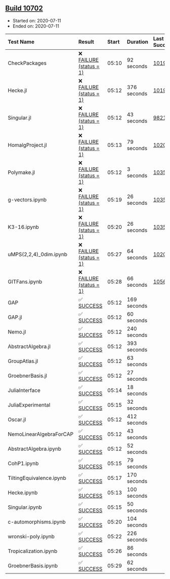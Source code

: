 ## [Build 10702](https://oscarci.mathematik.uni-kl.de/job/oscar/10702/)

* Started on: 2020-07-11
* Ended on: 2020-07-11

| Test Name    | Result | Start | Duration | Last Success | First Failure |
|:-------------|:-------|:------|:---------|:-------------|:--------------|
| CheckPackages | ❌ [FAILURE (status = 1)](https://oscarci.mathematik.uni-kl.de/job/oscar/10702/artifact/logs/build-10702/CheckPackages.log) | 05:10 | 92 seconds | [10197](https://oscarci.mathematik.uni-kl.de/job/oscar/10197/) | [10198](https://oscarci.mathematik.uni-kl.de/job/oscar/10198/) |
| Hecke.jl | ❌ [FAILURE (status = 1)](https://oscarci.mathematik.uni-kl.de/job/oscar/10702/artifact/logs/build-10702/Hecke.jl.log) | 05:12 | 376 seconds | [10197](https://oscarci.mathematik.uni-kl.de/job/oscar/10197/) | [10198](https://oscarci.mathematik.uni-kl.de/job/oscar/10198/) |
| Singular.jl | ❌ [FAILURE (status = 1)](https://oscarci.mathematik.uni-kl.de/job/oscar/10702/artifact/logs/build-10702/Singular.jl.log) | 05:12 | 43 seconds | [9821](https://oscarci.mathematik.uni-kl.de/job/oscar/9821/) | [9822](https://oscarci.mathematik.uni-kl.de/job/oscar/9822/) |
| HomalgProject.jl | ❌ [FAILURE (status = 1)](https://oscarci.mathematik.uni-kl.de/job/oscar/10702/artifact/logs/build-10702/HomalgProject.jl.log) | 05:13 | 79 seconds | [10209](https://oscarci.mathematik.uni-kl.de/job/oscar/10209/) | [10210](https://oscarci.mathematik.uni-kl.de/job/oscar/10210/) |
| Polymake.jl | ❌ [FAILURE (status = 1)](https://oscarci.mathematik.uni-kl.de/job/oscar/10702/artifact/logs/build-10702/Polymake.jl.log) | 05:12 | 3 seconds | [10356](https://oscarci.mathematik.uni-kl.de/job/oscar/10356/) | [10357](https://oscarci.mathematik.uni-kl.de/job/oscar/10357/) |
| g-vectors.ipynb | ❌ [FAILURE (status = 1)](https://oscarci.mathematik.uni-kl.de/job/oscar/10702/artifact/logs/build-10702/g-vectors.ipynb.log) | 05:19 | 26 seconds | [10356](https://oscarci.mathematik.uni-kl.de/job/oscar/10356/) | [10357](https://oscarci.mathematik.uni-kl.de/job/oscar/10357/) |
| K3-16.ipynb | ❌ [FAILURE (status = 1)](https://oscarci.mathematik.uni-kl.de/job/oscar/10702/artifact/logs/build-10702/K3-16.ipynb.log) | 05:20 | 26 seconds | [10356](https://oscarci.mathematik.uni-kl.de/job/oscar/10356/) | [10357](https://oscarci.mathematik.uni-kl.de/job/oscar/10357/) |
| uMPS(2,2,4)_0dim.ipynb | ❌ [FAILURE (status = 1)](https://oscarci.mathematik.uni-kl.de/job/oscar/10702/artifact/logs/build-10702/uMPS-2-2-4-_0dim.ipynb.log) | 05:27 | 64 seconds | [10209](https://oscarci.mathematik.uni-kl.de/job/oscar/10209/) | [10210](https://oscarci.mathematik.uni-kl.de/job/oscar/10210/) |
| GITFans.ipynb | ❌ [FAILURE (status = 1)](https://oscarci.mathematik.uni-kl.de/job/oscar/10702/artifact/logs/build-10702/GITFans.ipynb.log) | 05:28 | 66 seconds | [10566](https://oscarci.mathematik.uni-kl.de/job/oscar/10566/) | [10567](https://oscarci.mathematik.uni-kl.de/job/oscar/10567/) |
| GAP | ✅ [SUCCESS](https://oscarci.mathematik.uni-kl.de/job/oscar/10702/artifact/logs/build-10702/GAP.log) | 05:12 | 169 seconds |  |  |
| GAP.jl | ✅ [SUCCESS](https://oscarci.mathematik.uni-kl.de/job/oscar/10702/artifact/logs/build-10702/GAP.jl.log) | 05:12 | 60 seconds |  |  |
| Nemo.jl | ✅ [SUCCESS](https://oscarci.mathematik.uni-kl.de/job/oscar/10702/artifact/logs/build-10702/Nemo.jl.log) | 05:12 | 240 seconds |  |  |
| AbstractAlgebra.jl | ✅ [SUCCESS](https://oscarci.mathematik.uni-kl.de/job/oscar/10702/artifact/logs/build-10702/AbstractAlgebra.jl.log) | 05:12 | 393 seconds |  |  |
| GroupAtlas.jl | ✅ [SUCCESS](https://oscarci.mathematik.uni-kl.de/job/oscar/10702/artifact/logs/build-10702/GroupAtlas.jl.log) | 05:12 | 63 seconds |  |  |
| GroebnerBasis.jl | ✅ [SUCCESS](https://oscarci.mathematik.uni-kl.de/job/oscar/10702/artifact/logs/build-10702/GroebnerBasis.jl.log) | 05:12 | 27 seconds |  |  |
| JuliaInterface | ✅ [SUCCESS](https://oscarci.mathematik.uni-kl.de/job/oscar/10702/artifact/logs/build-10702/JuliaInterface.log) | 05:14 | 18 seconds |  |  |
| JuliaExperimental | ✅ [SUCCESS](https://oscarci.mathematik.uni-kl.de/job/oscar/10702/artifact/logs/build-10702/JuliaExperimental.log) | 05:15 | 32 seconds |  |  |
| Oscar.jl | ✅ [SUCCESS](https://oscarci.mathematik.uni-kl.de/job/oscar/10702/artifact/logs/build-10702/Oscar.jl.log) | 05:12 | 412 seconds |  |  |
| NemoLinearAlgebraForCAP | ✅ [SUCCESS](https://oscarci.mathematik.uni-kl.de/job/oscar/10702/artifact/logs/build-10702/NemoLinearAlgebraForCAP.log) | 05:12 | 43 seconds |  |  |
| AbstractAlgebra.ipynb | ✅ [SUCCESS](https://oscarci.mathematik.uni-kl.de/job/oscar/10702/artifact/logs/build-10702/AbstractAlgebra.ipynb.log) | 05:12 | 52 seconds |  |  |
| CohP1.ipynb | ✅ [SUCCESS](https://oscarci.mathematik.uni-kl.de/job/oscar/10702/artifact/logs/build-10702/CohP1.ipynb.log) | 05:15 | 79 seconds |  |  |
| TiltingEquivalence.ipynb | ✅ [SUCCESS](https://oscarci.mathematik.uni-kl.de/job/oscar/10702/artifact/logs/build-10702/TiltingEquivalence.ipynb.log) | 05:17 | 170 seconds |  |  |
| Hecke.ipynb | ✅ [SUCCESS](https://oscarci.mathematik.uni-kl.de/job/oscar/10702/artifact/logs/build-10702/Hecke.ipynb.log) | 05:13 | 100 seconds |  |  |
| Singular.ipynb | ✅ [SUCCESS](https://oscarci.mathematik.uni-kl.de/job/oscar/10702/artifact/logs/build-10702/Singular.ipynb.log) | 05:15 | 50 seconds |  |  |
| c-automorphisms.ipynb | ✅ [SUCCESS](https://oscarci.mathematik.uni-kl.de/job/oscar/10702/artifact/logs/build-10702/c-automorphisms.ipynb.log) | 05:20 | 104 seconds |  |  |
| wronski-poly.ipynb | ✅ [SUCCESS](https://oscarci.mathematik.uni-kl.de/job/oscar/10702/artifact/logs/build-10702/wronski-poly.ipynb.log) | 05:22 | 226 seconds |  |  |
| Tropicalization.ipynb | ✅ [SUCCESS](https://oscarci.mathematik.uni-kl.de/job/oscar/10702/artifact/logs/build-10702/Tropicalization.ipynb.log) | 05:26 | 86 seconds |  |  |
| GroebnerBasis.ipynb | ✅ [SUCCESS](https://oscarci.mathematik.uni-kl.de/job/oscar/10702/artifact/logs/build-10702/GroebnerBasis.ipynb.log) | 05:29 | 62 seconds |  |  |
